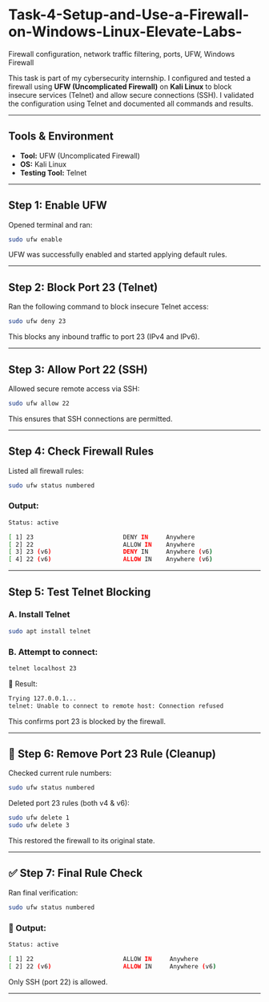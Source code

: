 # Task-4-Setup-and-Use-a-Firewall-on-Windows-Linux-Elevate-Labs-
   Firewall configuration, network traffic filtering, ports, UFW, Windows Firewall

This task is part of my cybersecurity internship. I configured and tested a firewall using **UFW (Uncomplicated Firewall)** on **Kali Linux** to block insecure services (Telnet) and allow secure connections (SSH). I validated the configuration using Telnet and documented all commands and results.

---

## Tools & Environment

- **Tool:** UFW (Uncomplicated Firewall)  
- **OS:** Kali Linux  
- **Testing Tool:** Telnet  

---

## Step 1: Enable UFW

Opened terminal and ran:

```bash
sudo ufw enable
```

UFW was successfully enabled and started applying default rules.

---

##  Step 2: Block Port 23 (Telnet)

Ran the following command to block insecure Telnet access:

```bash
sudo ufw deny 23
```

This blocks any inbound traffic to port 23 (IPv4 and IPv6).

---

##  Step 3: Allow Port 22 (SSH)

Allowed secure remote access via SSH:

```bash
sudo ufw allow 22
```

This ensures that SSH connections are permitted.

---

##  Step 4: Check Firewall Rules

Listed all firewall rules:

```bash
sudo ufw status numbered
```

###  Output:
```bash
Status: active

[ 1] 23                         DENY IN     Anywhere
[ 2] 22                         ALLOW IN    Anywhere
[ 3] 23 (v6)                    DENY IN     Anywhere (v6)
[ 4] 22 (v6)                    ALLOW IN    Anywhere (v6)
```

---

##  Step 5: Test Telnet Blocking

### A. Install Telnet

```bash
sudo apt install telnet
```

### B. Attempt to connect:

```bash
telnet localhost 23
```

🧪  Result:
```bash
Trying 127.0.0.1...
telnet: Unable to connect to remote host: Connection refused
```

This confirms port 23 is blocked by the firewall.

---

## 🧹 Step 6: Remove Port 23 Rule (Cleanup)

Checked current rule numbers:

```bash
sudo ufw status numbered
```

Deleted port 23 rules (both v4 & v6):

```bash
sudo ufw delete 1
sudo ufw delete 3
```

This restored the firewall to its original state.

---

## ✅ Step 7: Final Rule Check

Ran final verification:

```bash
sudo ufw status numbered
```

### 📌 Output:
```bash
Status: active

[ 1] 22                         ALLOW IN     Anywhere
[ 2] 22 (v6)                    ALLOW IN     Anywhere (v6)
```

Only SSH (port 22) is allowed.

---

